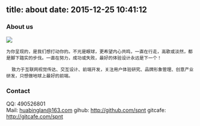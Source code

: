title: about
date: 2015-12-25 10:41:12
---

### About us
![](http://www.baidu.com/img/bdlogo.gif)  

    为你呈现的，是我们想打动你的。不光是眼球，更希望内心共鸣，一直在行走，高歌或淡然，都是脚下踏实的步伐。一直在努力，成功或失败，最好的体验设计永远是下一个！

      致力于互联网视觉传达、交互设计、前端开发，关注用户体验研究、品牌形象管理、创意产业研发，只想做地球上最好的前端。


### Contact


QQ: 490526801  
Mail: huabinglan@163.com
gihub: <http://github.com/spnt>
gitcafe: <http://gitcafe.com/spnt>
